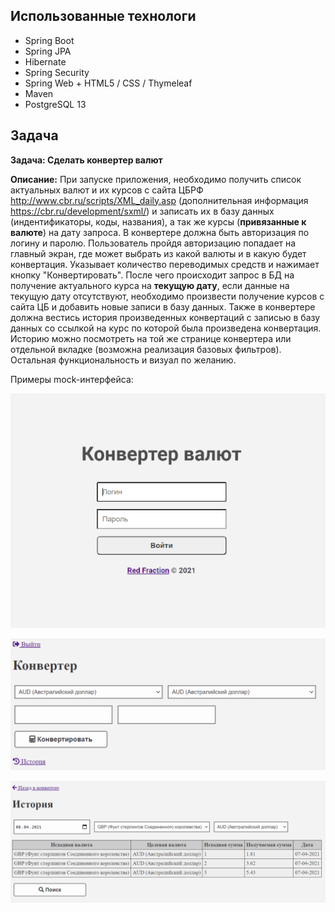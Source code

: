 ## Использованные технологи
- Spring Boot
- Spring JPA
- Hibernate
- Spring Security
- Spring Web + HTML5 / CSS / Thymeleaf
- Maven
- PostgreSQL 13

## Задача
**Задача: Сделать конвертер валют**

**Описание:**
При запуске приложения, необходимо получить список актуальных валют и их курсов с сайта ЦБРФ http://www.cbr.ru/scripts/XML_daily.asp (дополнительная информация https://cbr.ru/development/sxml/) и записать их в базу данных (индентификаторы, коды, названия), а так же курсы (**привязанные к валюте**) на дату запроса. В конвертере должна быть авторизация по логину и паролю. Пользователь пройдя авторизацию попадает на главный экран, где может выбрать из какой валюты и в какую будет конвертация. Указывает количество переводимых средств и нажимает кнопку "Конвертировать". После чего происходит запрос в БД на получение актуального курса на **текущую дату**, если данные на текущую дату отсутствуют, необходимо произвести получение курсов с сайта ЦБ и добавить новые записи в базу данных. Также в конвертере должна вестись история произведенных конвертаций с записью в базу данных со ссылкой на курс по которой была произведена конвертация. Историю можно посмотреть на той же странице конвертера или отдельной вкладке (возможна реализация базовых фильтров). Остальная функциональность и визуал по желанию.

Примеры mock-интерфейса:

![Страница логина](https://github.com/RedFraction/JAVA.SB2.TEST/blob/master/login.png?raw=true "Экран логина")

![Главная страница](https://github.com/RedFraction/JAVA.SB2.TEST/blob/master/converter.png?raw=true "Основная форма")

![Страница истории](https://github.com/RedFraction/JAVA.SB2.TEST/blob/master/history.png?raw=true "История")



